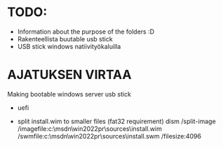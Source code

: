# TODO:
- Information about the purpose of the folders :D
- Rakenteellista buutable usb stick
- USB stick windows natiivityökaluilla

# AJATUKSEN VIRTAA

Making bootable windows server usb stick

- uefi

- split install.wim to smaller files (fat32 requirement)
dism /split-image /imagefile:c:\msdn\win2022pr\sources\install.wim /swmfile:c:\msdn\win2022pr\sources\install.swm /filesize:4096